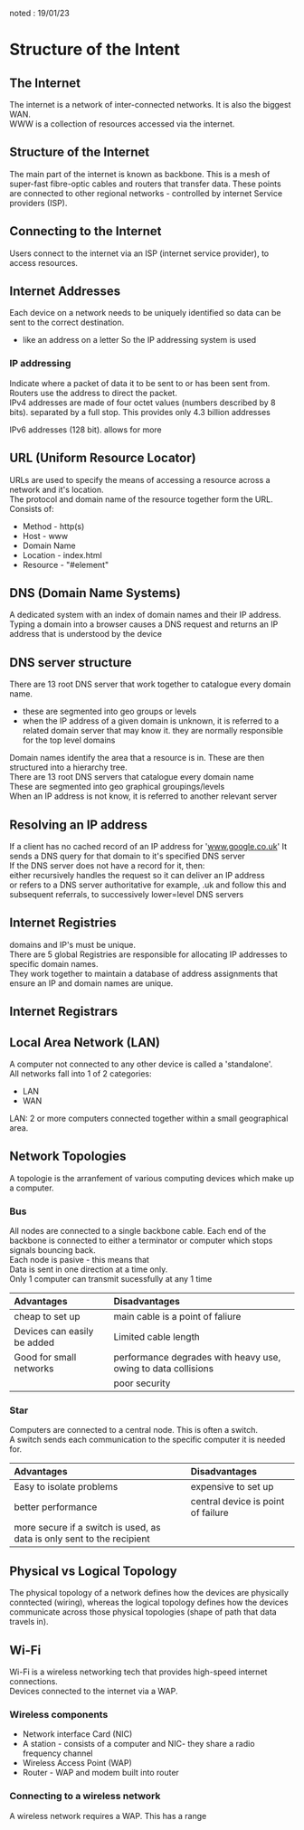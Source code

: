 noted : 19/01/23

# Structure of the Intent

## The Internet

The internet is a network of inter-connected networks. It is also the biggest WAN.  
WWW is a collection of resources accessed via the internet.

## Structure of the Internet

The main part of the internet is known as backbone. This is a mesh of super-fast fibre-optic cables and routers that transfer data.
These points are connected to other regional networks - controlled by internet Service providers (ISP).

## Connecting to the Internet

Users connect to the internet via an ISP (internet service provider), to access resources.

## Internet Addresses

Each device on a network needs to be uniquely identified so data can be sent to the correct destination.

-   like an address on a letter
    So the IP addressing system is used

### IP addressing

Indicate where a packet of data it to be sent to or has been sent from. Routers use the address to direct the packet.  
IPv4 addresses are made of four octet values (numbers described by 8 bits). separated by a full stop. This provides only 4.3 billion addresses

IPv6 addresses (128 bit). allows for more

## URL (Uniform Resource Locator)

URLs are used to specify the means of accessing a resource across a network and it's location.  
The protocol and domain name of the resource together form the URL.  
Consists of:

-   Method - http(s)
-   Host - www
-   Domain Name
-   Location - index.html
-   Resource - "#element"

## DNS (Domain Name Systems)

A dedicated system with an index of domain names and their IP address.  
Typing a domain into a browser causes a DNS request and returns an IP address that is understood by the device

## DNS server structure

There are 13 root DNS server that work together to catalogue every domain name.

-   these are segmented into geo groups or levels
-   when the IP address of a given domain is unknown, it is referred to a related domain server that may know it.
    they are normally responsible for the top level domains

Domain names identify the area that a resource is in. These are then structured into a hierarchy tree.  
There are 13 root DNS servers that catalogue every domain name  
These are segmented into geo graphical groupings/levels  
When an IP address is not know, it is referred to another relevant server

## Resolving an IP address

If a client has no cached record of an IP address for 'www.google.co.uk'
It sends a DNS query for that domain to it's specified DNS server  
If the DNS server does not have a record for it, then:  
either recursively handles the request so it can deliver an IP address  
or refers to a DNS server authoritative for example, .uk and follow this and subsequent referrals, to successively lower=level DNS servers

## Internet Registries

domains and IP's must be unique.  
There are 5 global Registries are responsible for allocating IP addresses to specific domain names.  
They work together to maintain a database of address assignments that ensure an IP and domain names are unique.

## Internet Registrars

## Local Area Network (LAN)

A computer not connected to any other device is called a 'standalone'.  
All networks fall into 1 of 2 categories:

-   LAN
-   WAN

LAN: 2 or more computers connected together within a small geographical area.

## Network Topologies

A topologie is the arranfement of various computing devices which make up a computer.

### Bus

All nodes are connected to a single backbone cable.
Each end of the backbone is connected to either a terminator or computer which stops signals bouncing back.  
Each node is pasive - this means that  
Data is sent in one direction at a time only.  
Only 1 computer can transmit sucessfully at any 1 time

| Advantages                  | Disadvantages                                                 |
| :-------------------------- | :------------------------------------------------------------ |
| cheap to set up             | main cable is a point of faliure                              |
| Devices can easily be added | Limited cable length                                          |
| Good for small networks     | performance degrades with heavy use, owing to data collisions |
|                             | poor security                                                 |

### Star

Computers are connected to a central node. This is often a switch.  
A switch sends each communication to the specific computer it is needed for.

| Advantages                                                             | Disadvantages                      |
| :--------------------------------------------------------------------- | :--------------------------------- |
| Easy to isolate problems                                               | expensive to set up                |
| better performance                                                     | central device is point of failure |
| more secure if a switch is used, as data is only sent to the recipient |                                    |

## Physical vs Logical Topology

The physical topology of a network defines how the devices are physically conntected (wiring), whereas the logical topology defines how the devices communicate across those physical topologies (shape of path that data travels in).

## Wi-Fi

Wi-Fi is a wireless networking tech that provides high-speed internet connections.  
Devices connected to the internet via a WAP.

### Wireless components

-   Network interface Card (NIC)
-   A station - consists of a computer and NIC- they share a radio frequency channel
-   Wireless Access Point (WAP)
-   Router - WAP and modem built into router

### Connecting to a wireless network

A wireless network requires a WAP. This has a range
